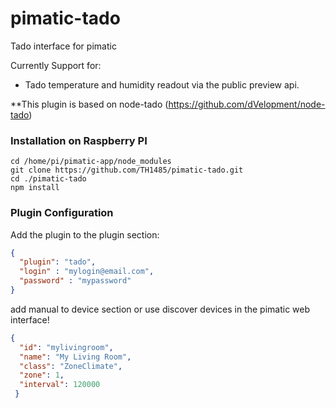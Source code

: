# pimatic-tado


Tado interface for pimatic

Currently Support for:
- Tado temperature and humidity readout via the public preview api.

**This plugin is based on node-tado (https://github.com/dVelopment/node-tado)

###  Installation on Raspberry PI

```code
cd /home/pi/pimatic-app/node_modules
git clone https://github.com/TH1485/pimatic-tado.git
cd ./pimatic-tado
npm install
```

### Plugin Configuration

Add the plugin to the plugin section:

```json
{ 
  "plugin": "tado",
  "login" : "mylogin@email.com",
  "password" : "mypassword"
}
```
add manual to device section or use discover devices in the pimatic web interface!
```json
{
  "id": "mylivingroom",
  "name": "My Living Room",
  "class": "ZoneClimate",
  "zone": 1,
  "interval": 120000
 }
```
